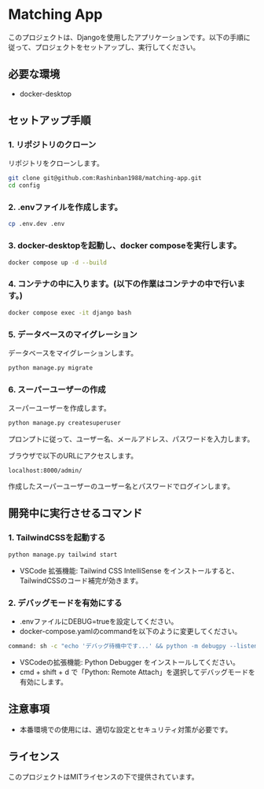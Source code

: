 # Matching App

このプロジェクトは、Djangoを使用したアプリケーションです。以下の手順に従って、プロジェクトをセットアップし、実行してください。

## 必要な環境

- docker-desktop

## セットアップ手順

### 1. リポジトリのクローン

リポジトリをクローンします。

```bash
git clone git@github.com:Rashinban1988/matching-app.git
cd config
```

### 2. .envファイルを作成します。

```bash
cp .env.dev .env
```

### 3. docker-desktopを起動し、docker composeを実行します。

```bash
docker compose up -d --build
```

### 4. コンテナの中に入ります。(以下の作業はコンテナの中で行います。)

```bash
docker compose exec -it django bash
```

### 5. データベースのマイグレーション

データベースをマイグレーションします。

```bash
python manage.py migrate
```

### 6. スーパーユーザーの作成

スーパーユーザーを作成します。

```bash
python manage.py createsuperuser
```

プロンプトに従って、ユーザー名、メールアドレス、パスワードを入力します。

ブラウザで以下のURLにアクセスします。

```
localhost:8000/admin/
```

作成したスーパーユーザーのユーザー名とパスワードでログインします。

## 開発中に実行させるコマンド

### 1. TailwindCSSを起動する

```bash
python manage.py tailwind start
```

- VSCode 拡張機能: Tailwind CSS IntelliSense をインストールすると、TailwindCSSのコード補完が効きます。

### 2. デバッグモードを有効にする

- .envファイルにDEBUG=trueを設定してください。
- docker-compose.yamlのcommandを以下のように変更してください。

```bash
command: sh -c "echo 'デバッグ待機中です...' && python -m debugpy --listen 0.0.0.0:${DEBUG_PORT} --wait-for-client -m manage runserver 0.0.0.0:8000 --noreload"
```

- VSCodeの拡張機能: Python Debugger をインストールしてください。
- cmd + shift + d で「Python: Remote Attach」を選択してデバッグモードを有効にします。

## 注意事項

- 本番環境での使用には、適切な設定とセキュリティ対策が必要です。

## ライセンス

このプロジェクトはMITライセンスの下で提供されています。